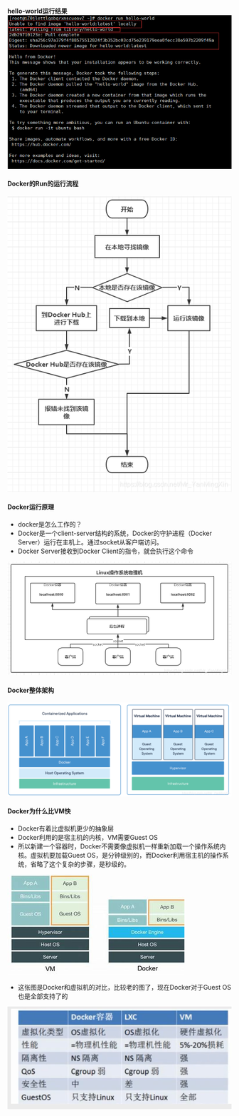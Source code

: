 #### hello-world运行结果![image-20220217212719587](11.png)

#### Docker的Run的运行流程

![在这里插入图片描述](12.png)

#### Docker运行原理

- docker是怎么工作的？
- Docker是一个client-server结构的系统，Docker的守护进程（Docker Server）运行在主机上。通过socket从客户端访问。
- Docker Server接收到Docker Client的指令，就会执行这个命令

![在这里插入图片描述](13.png)

#### Docker整体架构

![[(Docker学习笔记.assets/image-20210803134704395.png)]](14.png)

#### Docker为什么比VM快

- Docker有着比虚拟机更少的抽象层
- Docker利用的是宿主机的内核，VM需要Guest OS
- 所以新建一个容器时，Docker不需要像虚拟机一样重新加载一个操作系统内核。虚拟机要加载Guest OS，是分钟级别的，而Docker利用宿主机的操作系统，省略了这个复杂的步骤，是秒级的。

![Docker为什么比VM快 的图像结果](15.png)

- 这张图是Docker和虚拟机的对比，比较老的图了，现在Docker对于Guest OS也是全部支持了的

![查看源图像](16.png)

